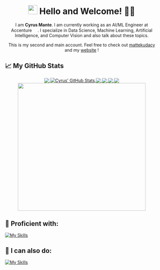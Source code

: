 <div align="center">
<h1><img src="https://raw.githubusercontent.com/MartinHeinz/MartinHeinz/master/wave.gif" width="30px"> Hello and Welcome! 🧑‍💻</h1>

I am <b> Cyrus Mante</b>. I am currently working as an AI/ML Engineer at Accenture <img src="https://companieslogo.com/img/orig/ACN-cce5b411.png?t=1720244490" width=15px>. I specialize in Data Science, Machine Learning, Artificial Intelligence, and Computer Vision and also talk about these topics.

This is my second and main account. Feel free to check out [mattekudacy](https://github.com/mattekudacy) and my [website](https://mattekudacy.reflex.run/) !
</div>

## &#x1f4c8; My GitHub Stats
<div align="center">
<a href="https://github.com/mattekudacy/mattekudacy">
  <img align="center" src="https://github-readme-stats.vercel.app/api/top-langs/?username=mattekudacy&theme=radical" />
</a>
<a href="https://github.com/mattekudacy/mattekudacy">
  <img align="center" src="https://github-readme-stats.vercel.app/api?username=mattekudacy&show_icons=true&line_height=40&count_private=true&theme=radical" alt="Cyrus' GitHub Stats" />
</a>

<a href="https://github.com/mattekudacy/notevision-app">
  <img align="center" src="https://github-readme-stats.vercel.app/api/pin/?username=mattekudacy&repo=notevision-app&theme=radical" />
</a>

<a href="https://github.com/mattekudacy/ELIFAI_V2">
  <img align="center" src="https://github-readme-stats.vercel.app/api/pin/?username=mattekudacy&repo=ELIFAI_V2&hline_height=50&theme=radical" />
</a>  

<a href="https://github.com/mattekudacy/pycon2024-accred">
  <img align="center" src="https://github-readme-stats.vercel.app/api/pin/?username=mattekudacy&repo=pycon2024-accred&hline_height=50&theme=radical" />
</a>  
<a href="https://github.com/mattekudacy/toneterra">
  <img align="center" src="https://github-readme-stats.vercel.app/api/pin/?username=mattekudacy&repo=toneterra&hline_height=50&theme=radical" />
</a>  
<a href="https://streak-stats.demolab.com?user=mattekudacy&theme=radical">
  <img src="https://streak-stats.demolab.com?user=mattekudacy&theme=radical" width=420/>
</a>
</div>

## 🔧 Proficient with:
[![My Skills](https://skillicons.dev/icons?i=python,tensorflow,pytorch,sklearn,selenium,fastapi,opencv,mysql,mongodb,vscode,git,aws,gcp,azure,docker,vercel,postman,flask,django,r&perline=15)](https://skillicons.dev)

## 🧭 I can also do:
[![My Skills](https://skillicons.dev/icons?i=html,css,js,ts,bootstrap,sass,php,tailwind,powershell,c,cs,cpp,kotlin,flutter,firebase,java&perline=15)](https://skillicons.dev)
<!--
**mattekudacy/mattekudacy** is a ✨ _special_ ✨ repository because its `README.md` (this file) appears on your GitHub profile.

Here are some ideas to get you started:

- 🔭 I’m currently working on ...
- 🌱 I’m currently learning ...
- 👯 I’m looking to collaborate on ...
- 🤔 I’m looking for help with ...
- 💬 Ask me about ...
- 📫 How to reach me: ...
- 😄 Pronouns: ...
- ⚡ Fun fact: ...
-->
